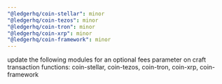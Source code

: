 ```yaml
---
"@ledgerhq/coin-stellar": minor
"@ledgerhq/coin-tezos": minor
"@ledgerhq/coin-tron": minor
"@ledgerhq/coin-xrp": minor
"@ledgerhq/coin-framework": minor
---
```


update the following modules for an optional fees parameter on craft transaction functions: coin-stellar, coin-tezos, coin-tron, coin-xrp, coin-framework
